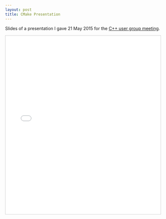```yaml
---
layout: post
title: CMake Presentation
---
```


Slides of a presentation I gave 21 May 2015 for the [C++ user group meeting](http://www.meetup.com/MUCplusplus/events/222396899/).

<iframe
  src="//www.slideshare.net/slideshow/embed_code/key/8ArXI0cb8eaBHu"
  width="720"
  height="579"
  frameborder="0"
  marginwidth="0"
  marginheight="0"
  scrolling="no"
  style="border:1px solid #CCC; border-width:1px; margin-bottom:5px; max-width: 100%;"
  allowfullscreen></iframe>
